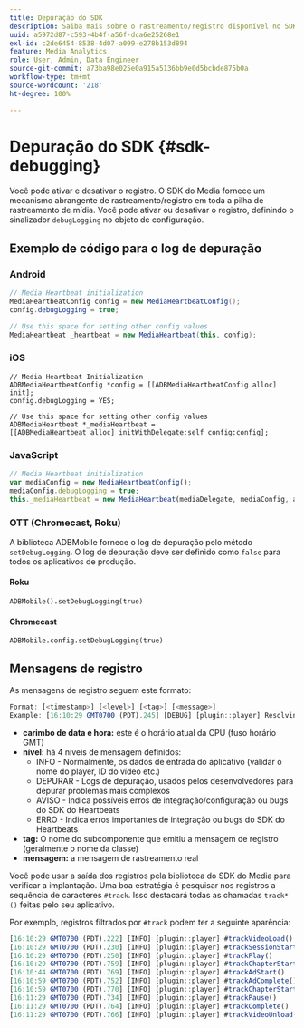 ```yaml
---
title: Depuração do SDK
description: Saiba mais sobre o rastreamento/registro disponível no SDK de mídia.
uuid: a5972d87-c593-4b4f-a56f-dca6e25268e1
exl-id: c2de6454-8538-4d07-a099-e278b153d894
feature: Media Analytics
role: User, Admin, Data Engineer
source-git-commit: a73ba98e025e0a915a5136bb9e0d5bcbde875b0a
workflow-type: tm+mt
source-wordcount: '218'
ht-degree: 100%

---
```


# Depuração do SDK {#sdk-debugging}

Você pode ativar e desativar o registro. O SDK do Media fornece um mecanismo abrangente de rastreamento/registro em toda a pilha de rastreamento de mídia. Você pode ativar ou desativar o registro, definindo o sinalizador `debugLogging` no objeto de configuração.

## Exemplo de código para o log de depuração

### Android

```java
// Media Heartbeat initialization
MediaHeartbeatConfig config = new MediaHeartbeatConfig();
config.debugLogging = true;

// Use this space for setting other config values
MediaHeartbeat _heartbeat = new MediaHeartbeat(this, config);
```

### iOS

```
// Media Heartbeat Initialization
ADBMediaHeartbeatConfig *config = [[ADBMediaHeartbeatConfig alloc] init];
config.debugLogging = YES;

// Use this space for setting other config values
ADBMediaHeartbeat *_mediaHeartbeat =  
[[ADBMediaHeartbeat alloc] initWithDelegate:self config:config];
```

### JavaScript

```js
// Media Heartbeat initialization
var mediaConfig = new MediaHeartbeatConfig();
mediaConfig.debugLogging = true;
this._mediaHeartbeat = new MediaHeartbeat(mediaDelegate, mediaConfig, appMeasurement);
```

### OTT (Chromecast, Roku)

A biblioteca ADBMobile fornece o log de depuração pelo método `setDebugLogging`. O log de depuração deve ser definido como `false` para todos os aplicativos de produção.

#### Roku

```
ADBMobile().setDebugLogging(true)
```

#### Chromecast

```
ADBMobile.config.setDebugLogging(true)
```

## Mensagens de registro

As mensagens de registro seguem este formato:

```js
Format: [<timestamp>] [<level>] [<tag>] [<message>]
Example: [16:10:29 GMT­0700 (PDT).245] [DEBUG] [plugin::player] Resolving qos.startupTime: 0
```

* **carimbo de data e hora:** este é o horário atual da CPU (fuso horário GMT)
* **nível:** há 4 níveis de mensagem definidos:
   * INFO - Normalmente, os dados de entrada do aplicativo (validar o nome do player, ID do vídeo etc.)
   * DEPURAR - Logs de depuração, usados pelos desenvolvedores para depurar problemas mais complexos
   * AVISO - Indica possíveis erros de integração/configuração ou bugs do SDK do Heartbeats
   * ERRO - Indica erros importantes de integração ou bugs do SDK do Heartbeats
* **tag:** O nome do subcomponente que emitiu a mensagem de registro (geralmente o nome da classe)
* **mensagem:** a mensagem de rastreamento real

Você pode usar a saída dos registros pela biblioteca do SDK do Media para verificar a implantação. Uma boa estratégia é pesquisar nos registros a sequência de caracteres `#track`. Isso destacará todas as chamadas `track*()` feitas pelo seu aplicativo.

Por exemplo, registros filtrados por `#track` podem ter a seguinte aparência:

```js
[16:10:29 GMT­0700 (PDT).222] [INFO] [plugin::player] #trackVideoLoad()
[16:10:29 GMT­0700 (PDT).230] [INFO] [plugin::player] #trackSessionStart()
[16:10:29 GMT­0700 (PDT).250] [INFO] [plugin::player] #trackPlay()
[16:10:29 GMT­0700 (PDT).759] [INFO] [plugin::player] #trackChapterStart()
[16:10:44 GMT­0700 (PDT).769] [INFO] [plugin::player] #trackAdStart()
[16:10:59 GMT­0700 (PDT).752] [INFO] [plugin::player] #trackAdComplete()
[16:10:59 GMT­0700 (PDT).770] [INFO] [plugin::player] #trackChapterStart()
[16:11:29 GMT­0700 (PDT).734] [INFO] [plugin::player] #trackPause()
[16:11:29 GMT­0700 (PDT).764] [INFO] [plugin::player] #trackComplete()
[16:11:29 GMT­0700 (PDT).766] [INFO] [plugin::player] #trackVideoUnload()
```
